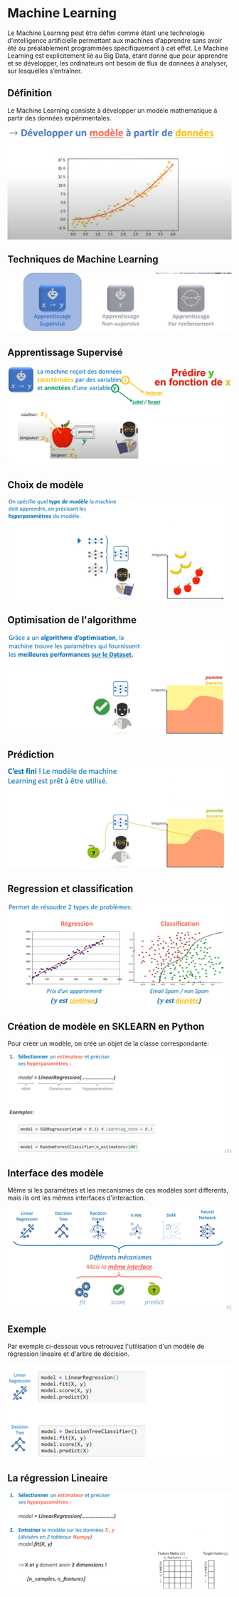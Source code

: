 # Machine Learning
Le Machine Learning peut être défini comme étant une technologie d’intelligence artificielle permettant aux machines d’apprendre sans avoir été au préalablement programmées spécifiquement à cet effet. Le Machine Learning est explicitement lié au Big Data, étant donné que pour apprendre et se développer, les ordinateurs ont besoin de flux de données à analyser, sur lesquelles s’entraîner.

## Définition
Le Machine Learning consiste à développer un modèle mathematique à partir des données expérimentales.

![image 1](images/1.png)

## Techniques de Machine Learning

![image 2](images/2.png)

## Apprentissage Supervisé

![image 3](images/3.png)

## Choix de modèle

![image 4](images/4.png)

## Optimisation de l'algorithme

![image 5](images/5.png)

## Prédiction

![image 6](images/6.png)

## Regression et classification

![image 7](images/7.png)

## Création de modèle en SKLEARN en Python

Pour créer un modèle, on crée un objet de la classe correspondante:

![image 8](images/8.png)

## Interface des modèle
Même si les paramètres et les mecanismes de ces modèles sont differents, mais ils ont les mêmes interfaces d'interaction.

![image 9](images/9.png)

## Exemple 
Par exemple ci-dessous vous retrouvez l'utilisation d'un modèle de régression lineaire et d'arbre de décision.

![image 10](images/10.png)

## La régression Lineaire

![image 11](images/11.png)
